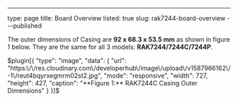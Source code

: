 ---
type: page
title: Board Overview
listed: true
slug: rak7244-board-overview
---published

The outer dimensions of Casing are **92 x 68.3 x 53.5 mm** as shown in figure 1 below. They are the same for all 3 models: **RAK7244/7244C/7244P**. 

$plugin[{
    "type": "image",
    "data": {
        "url": "https:\/\/res.cloudinary.com\/developerhub\/image\/upload\/v1587966162\/-1\/reut4bqyrxegmrm02st2.jpg",
        "mode": "responsive",
        "width": 727,
        "height": 427,
        "caption": "**Figure 1:** RAK7244C Casing Outer Dimensions"
    }
}]$

